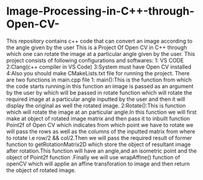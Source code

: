 # Image-Processing-in-C++-through-Open-CV-
This repository contains c++ code that can convert an image according to the angle given by the user
This is a Project Of Open CV in C++ through which  one can rotate the image  at a particular angle given by the user.
This project consists of following configurations and softwares:
1: VS CODE
2:Clang(c++ compiler in VS Code)
3:System must have Open CV installed 
4:Also you should make CMakeLists.txt file for running the project.
There are two functions in main.cpp file
1: main():This is the function from which the code starts running.in this function an image is passed as an argument by the user by which will be passed in rotate function which will rotate the required image at a particular angle inputted by the user and then it will display the original as well the rotated image.
2:Rotate():This is function which will rotate the image at an particular angle.In this function we will first make at object of rotated image matrix and then pass it to inbuilt function Point2f of Open CV which indicates from which point we have to rotate we will pass the rows as well as the columns of the inputted matrix from where to rotate i.e row/2 && col/2.Then we will pass the required result of former function to getRotationMatrix2D which store the object of resultant image after rotation.This function will have an angle,and an isometric point and the object of Point2f function .Finally we will use wrapAffine() function of openCV which will applie an affine transforation to image and then return the object of rotated image.
